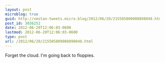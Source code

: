 ```yaml
---
layout: post
microblog: true
guid: http://vmstan-tweets.micro.blog/2012/06/20/215505809008898048.html
post_id: 3036252
date: 2012-06-20T12:06:03-0600
lastmod: 2012-06-20T12:06:03-0600
type: post
url: /2012/06/20/215505809008898048.html
---
```

Forget the cloud. I'm going back to floppies.
